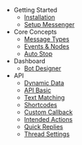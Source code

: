- Getting Started
	- [Installation](/docs/wordpress/installation)
	- [Setup Messenger](/docs/wordpress/setup-messenger)
- Core Concepts
	- [Message Types](/docs/wordpress/message-types)
	- [Events & Nodes](/docs/wordpress/events)
    - [Auto Stop](/docs/wordpress/auto-stop)
- Dashboard
	- [Bot Designer](/docs/wordpress/bot-designer)
- API
	- [Dynamic Data](/docs/wordpress/dynamic-data)
	- [API Basic](/docs/wordpress/api)
	- [Text Matching](/docs/wordpress/text-matching)
	- [Shortcodes](/docs/wordpress/shortcodes)
	- [Custom Callback](/docs/wordpress/custom-callback)
	- [Intended Actions](/docs/wordpress/intended-actions)
	- [Quick Replies](/docs/wordpress/quick-replies)
	- [Thread Settings](/docs/wordpress/thread-settings)